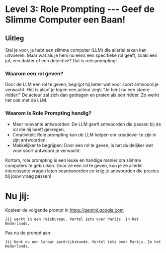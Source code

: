 # Level 3: Role Prompting --- Geef de Slimme Computer een Baan!

## Uitleg
Stel je voor, je hebt een slimme computer (LLM) die allerlei taken kan uitvoeren. Maar wat als je hem nu eens een specifieke rol geeft, zoals een juf, een dokter of een detective? Dat is role prompting!

### Waarom een rol geven?

Door de LLM een rol te geven, begrijpt hij beter wat voor soort antwoord je verwacht. Het is alsof je tegen een acteur zegt: "Je bent nu een stoere ridder!" De acteur zal zich dan gedragen en praten als een ridder. Zo werkt het ook met de LLM.

### Waarom is Role Prompting handig?

- Meer relevante antwoorden: De LLM geeft antwoorden die passen bij de rol die hij heeft gekregen.
- Creativiteit: Role prompting kan de LLM helpen om creatiever te zijn in zijn antwoorden.
- Makkelijker te begrijpen: Door een rol te geven, is het duidelijker wat voor soort antwoord je verwacht.

Kortom, role prompting is een leuke en handige manier om slimme computers te gebruiken. Door ze een rol te geven, kun je ze allerlei interessante vragen laten beantwoorden en krijg je antwoorden die precies bij jouw vraag passen!

# Nu jij:
Kopieer de volgende prompt in https://gemini.google.com

    Jij werkt in een reisbureau. Vertel iets over Parijs. In het Nederlands.

Pas nu de prompt aan:

    Jij bent nu een leraar aardrijkskunde. Vertel iets over Parijs. In het Nederlands.